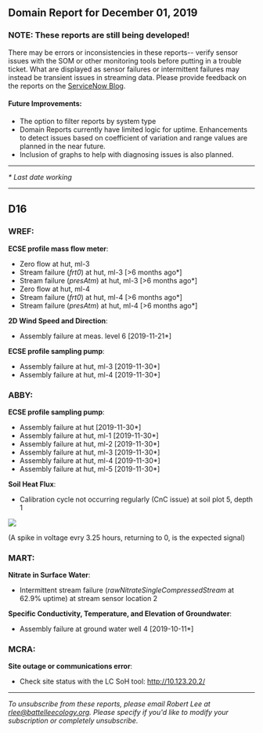 ## Domain Report for December 01, 2019


### NOTE: These reports are still being developed!
There may be errors or inconsistencies in these reports-- verify sensor issues with the SOM or other monitoring tools before putting in a trouble ticket. What are displayed as sensor failures or intermittent failures may instead be transient issues in streaming data.
Please provide feedback on the reports on the [ServiceNow Blog](https://neon.service-now.com/community?id=community_blog&sys_id=9b4fbe8adbed734017ecf9041d9619be).

#### Future Improvements: 
 - The option to filter reports by system type 
 - Domain Reports currently have limited logic for uptime. Enhancements to detect issues based on coefficient of variation and range values are planned in the near future.
 - Inclusion of graphs to help with diagnosing issues is also planned.

***

_* Last date working_

***
## D16

### WREF:

**ECSE profile mass flow meter**:
 - Zero flow at hut, ml-3
 - Stream failure (_frt0_) at hut, ml-3 [>6 months ago*]
 - Stream failure (_presAtm_) at hut, ml-3 [>6 months ago*]
 - Zero flow at hut, ml-4
 - Stream failure (_frt0_) at hut, ml-4 [>6 months ago*]
 - Stream failure (_presAtm_) at hut, ml-4 [>6 months ago*]

**2D Wind Speed and Direction**:
 - Assembly failure at meas. level 6 [2019-11-21*]

**ECSE profile sampling pump**:
 - Assembly failure at hut, ml-3 [2019-11-30*]
 - Assembly failure at hut, ml-4 [2019-11-30*]

### ABBY:

**ECSE profile sampling pump**:
 - Assembly failure at hut [2019-11-30*]
 - Assembly failure at hut, ml-1 [2019-11-30*]
 - Assembly failure at hut, ml-2 [2019-11-30*]
 - Assembly failure at hut, ml-3 [2019-11-30*]
 - Assembly failure at hut, ml-4 [2019-11-30*]
 - Assembly failure at hut, ml-5 [2019-11-30*]

**Soil Heat Flux**:
 - Calibration cycle not occurring regularly (CnC issue) at soil plot 5, depth 1

<img src="/scratch/SOM/rollingAnalysis/RptDp00/smartAlerts/imgs/NEON.D16.ABBY.DP0.00040.001.01800.005.501.000-2019-12-01.png">

 (A spike in voltage evry 3.25 hours, returning to 0, is the expected signal)

### MART:

**Nitrate in Surface Water**:
 - Intermittent stream failure (_rawNitrateSingleCompressedStream_ at 62.9% uptime) at stream sensor location 2

**Specific Conductivity, Temperature, and Elevation of Groundwater**:
 - Assembly failure at ground water well 4 [2019-10-11*]

### MCRA:

**Site outage or communications error**:
 - Check site status with the LC SoH tool: http://10.123.20.2/

***

_To unsubscribe from these reports, please email Robert Lee at rlee@battelleecology.org. Please specify if you'd like to modify your subscription or completely unsubscribe._
